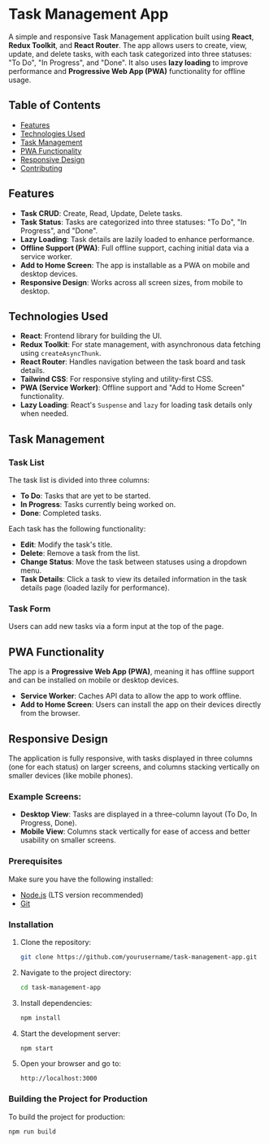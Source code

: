 # Task Management App

A simple and responsive Task Management application built using **React**, **Redux Toolkit**, and **React Router**. The app allows users to create, view, update, and delete tasks, with each task categorized into three statuses: "To Do", "In Progress", and "Done". It also uses **lazy loading** to improve performance and **Progressive Web App (PWA)** functionality for offline usage.

## Table of Contents

- [Features](#features)
- [Technologies Used](#technologies-used)
- [Task Management](#task-management)
- [PWA Functionality](#pwa-functionality)
- [Responsive Design](#responsive-design)
- [Contributing](#contributing)

## Features

- **Task CRUD**: Create, Read, Update, Delete tasks.
- **Task Status**: Tasks are categorized into three statuses: "To Do", "In Progress", and "Done".
- **Lazy Loading**: Task details are lazily loaded to enhance performance.
- **Offline Support (PWA)**: Full offline support, caching initial data via a service worker.
- **Add to Home Screen**: The app is installable as a PWA on mobile and desktop devices.
- **Responsive Design**: Works across all screen sizes, from mobile to desktop.

## Technologies Used

- **React**: Frontend library for building the UI.
- **Redux Toolkit**: For state management, with asynchronous data fetching using `createAsyncThunk`.
- **React Router**: Handles navigation between the task board and task details.
- **Tailwind CSS**: For responsive styling and utility-first CSS.
- **PWA (Service Worker)**: Offline support and "Add to Home Screen" functionality.
- **Lazy Loading**: React's `Suspense` and `lazy` for loading task details only when needed.

## Task Management

### Task List

The task list is divided into three columns:

- **To Do**: Tasks that are yet to be started.
- **In Progress**: Tasks currently being worked on.
- **Done**: Completed tasks.

Each task has the following functionality:

- **Edit**: Modify the task's title.
- **Delete**: Remove a task from the list.
- **Change Status**: Move the task between statuses using a dropdown menu.
- **Task Details**: Click a task to view its detailed information in the task details page (loaded lazily for performance).

### Task Form

Users can add new tasks via a form input at the top of the page.

## PWA Functionality

The app is a **Progressive Web App (PWA)**, meaning it has offline support and can be installed on mobile or desktop devices.

- **Service Worker**: Caches API data to allow the app to work offline.
- **Add to Home Screen**: Users can install the app on their devices directly from the browser.

## Responsive Design

The application is fully responsive, with tasks displayed in three columns (one for each status) on larger screens, and columns stacking vertically on smaller devices (like mobile phones).

### Example Screens:

- **Desktop View**: Tasks are displayed in a three-column layout (To Do, In Progress, Done).
- **Mobile View**: Columns stack vertically for ease of access and better usability on smaller screens.

### Prerequisites

Make sure you have the following installed:

- [Node.js](https://nodejs.org/en/download/) (LTS version recommended)
- [Git](https://git-scm.com/)

### Installation

1. Clone the repository:

   ```bash
   git clone https://github.com/yourusername/task-management-app.git
   ```

2. Navigate to the project directory:

   ```bash
   cd task-management-app
   ```

3. Install dependencies:

   ```bash
   npm install
   ```

4. Start the development server:

   ```bash
   npm start
   ```

5. Open your browser and go to:

   ```
   http://localhost:3000
   ```

### Building the Project for Production

To build the project for production:

```bash
npm run build
```
